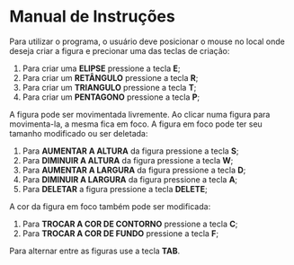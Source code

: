 # Manual de Instruções

Para utilizar o programa, o usuário deve posicionar o mouse no local onde deseja criar a figura e precionar uma das teclas de criação:

1) Para criar uma **ELIPSE** pressione a tecla **E**;
2) Para criar um **RETÂNGULO** pressione a tecla **R**;
3) Para criar um **TRIANGULO** pressione a tecla **T**;
4) Para criar um **PENTAGONO** pressione a tecla **P**;

A figura pode ser movimentada livremente. Ao clicar numa figura para movimenta-la, a mesma fica em foco. A figura em foco pode ter seu tamanho modificado ou ser deletada:

1) Para **AUMENTAR A ALTURA** da figura pressione a tecla **S**;
2) Para **DIMINUIR A ALTURA** da figura pressione a tecla **W**;
3) Para **AUMENTAR A LARGURA** da figura pressione a tecla **D**;
4) Para **DIMINUIR A LARGURA** da figura pressione a tecla **A**;
5) Para **DELETAR** a figura pressione a tecla **DELETE**;

A cor da figura em foco também pode ser modificada:

1) Para **TROCAR A COR DE CONTORNO** pressione a tecla **C**;
2) Para **TROCAR A COR DE FUNDO** pressione a tecla **F**;

Para alternar entre as figuras use a tecla  **TAB**.
